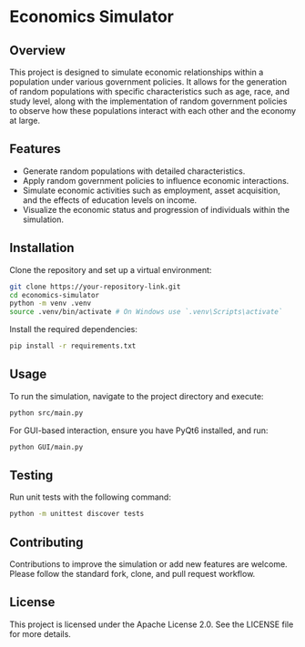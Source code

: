 
# Economics Simulator

## Overview
This project is designed to simulate economic relationships within a population under various government policies. It allows for the generation of random populations with specific characteristics such as age, race, and study level, along with the implementation of random government policies to observe how these populations interact with each other and the economy at large.

## Features
- Generate random populations with detailed characteristics.
- Apply random government policies to influence economic interactions.
- Simulate economic activities such as employment, asset acquisition, and the effects of education levels on income.
- Visualize the economic status and progression of individuals within the simulation.

## Installation

Clone the repository and set up a virtual environment:

```bash
git clone https://your-repository-link.git
cd economics-simulator
python -m venv .venv
source .venv/bin/activate # On Windows use `.venv\Scripts\activate`
```

Install the required dependencies:

```bash
pip install -r requirements.txt
```

## Usage

To run the simulation, navigate to the project directory and execute:

```bash
python src/main.py
```

For GUI-based interaction, ensure you have PyQt6 installed, and run:

```bash
python GUI/main.py
```

## Testing

Run unit tests with the following command:

```bash
python -m unittest discover tests
```

## Contributing

Contributions to improve the simulation or add new features are welcome. Please follow the standard fork, clone, and pull request workflow.

## License

This project is licensed under the Apache License 2.0. See the LICENSE file for more details.
